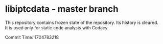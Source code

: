 # libiptcdata - master branch

This repository contains frozen state of the repository.
Its history is cleared. It is used only for static code
analysis with Codacy.

Commit Time: 1704783218